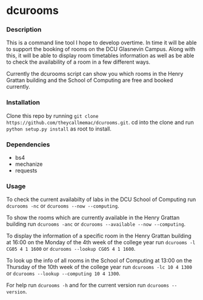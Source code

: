 # dcurooms


### Description
This is a command line tool I hope to develop overtime. In time it will be able to support the booking of rooms on the DCU Glasnevin Campus. Along with this, it will be able to display room timetables information as well as be able to check the availability of a room in a few different ways.

Currently the dcurooms script can show you which rooms in the Henry Grattan building and the School of Computing are free and booked currently.


### Installation
Clone this repo by running ```git clone https://github.com/theycallmemac/dcurooms.git```.
cd into the clone and run ```python setup.py install``` as root to install.


### Dependencies
 - bs4
 - mechanize
 - requests


### Usage
To check the current availabilty of labs in the DCU School of Computing run ```dcurooms -nc``` or ```dcurooms --now --computing```.

To show the rooms which are currently available in the Henry Grattan building run ```dcurooms -anc``` or ```dcurooms --available --now --computing```.

To display the information of a specific room in the Henry Grattan building at 16:00 on the Monday of the 4th week of the college year run ```dcurooms -l CG05 4 1 1600``` or ```dcurooms --lookup CG05 4 1 1600```.

To look up the info of all rooms in the School of Computing at 13:00 on the Thursday of the 10th week of the college year run ```dcurooms -lc 10 4 1300``` or ```dcurooms --lookup --computing 10 4 1300```.

For help run ```dcurooms -h``` and for the current version run ```dcurooms --version```.
